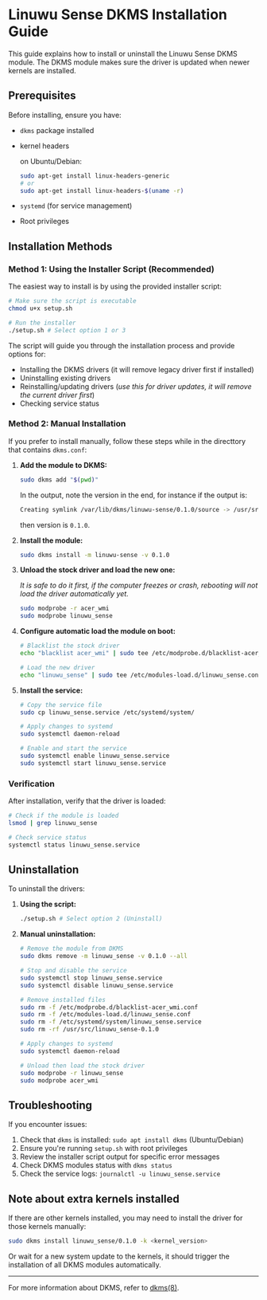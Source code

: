# Linuwu Sense DKMS Installation Guide

This guide explains how to install or uninstall the Linuwu Sense DKMS module. The DKMS module makes sure the driver is updated when newer kernels are installed.

## Prerequisites

Before installing, ensure you have:
- `dkms` package installed
- kernel headers 

  on Ubuntu/Debian:
  ```bash
  sudo apt-get install linux-headers-generic
  # or
  sudo apt-get install linux-headers-$(uname -r)
  ```
- `systemd` (for service management)
- Root privileges

## Installation Methods

### Method 1: Using the Installer Script (Recommended)

The easiest way to install is by using the provided installer script:

```bash
# Make sure the script is executable
chmod u+x setup.sh

# Run the installer
./setup.sh # Select option 1 or 3
```

The script will guide you through the installation process and provide options for:
- Installing the DKMS drivers (it will remove legacy driver first if installed)
- Uninstalling existing drivers
- Reinstalling/updating drivers (_use this for driver updates, it will remove the current driver first_)
- Checking service status

### Method 2: Manual Installation

If you prefer to install manually, follow these steps while in the directtory that contains `dkms.conf`:

1. **Add the module to DKMS:**
   ```bash
   sudo dkms add "$(pwd)" 
   ```
   In the output, note the version in the end, for instance if the output is:
   ```bash
   Creating symlink /var/lib/dkms/linuwu-sense/0.1.0/source -> /usr/src/linuwu-sense-0.1.0
   ```
   then version is `0.1.0`.

2. **Install the module:**
   ```bash
   sudo dkms install -m linuwu-sense -v 0.1.0
   ```

3. **Unload the stock driver and load the new one:**

   _It is safe to do it first, if the computer freezes or crash, rebooting will not load the driver automatically yet._
   ```bash
   sudo modprobe -r acer_wmi
   sudo modprobe linuwu_sense
   ```

4. **Configure automatic load the module on boot:**
   ```bash
   # Blacklist the stock driver
   echo "blacklist acer_wmi" | sudo tee /etc/modprobe.d/blacklist-acer_wmi.conf
   
   # Load the new driver
   echo "linuwu_sense" | sudo tee /etc/modules-load.d/linuwu_sense.conf
   ```

5. **Install the service:**
   ```bash
   # Copy the service file
   sudo cp linuwu_sense.service /etc/systemd/system/

   # Apply changes to systemd
   sudo systemctl daemon-reload

   # Enable and start the service
   sudo systemctl enable linuwu_sense.service
   sudo systemctl start linuwu_sense.service
   ```

### Verification

After installation, verify that the driver is loaded:

```bash
# Check if the module is loaded
lsmod | grep linuwu_sense

# Check service status
systemctl status linuwu_sense.service
```

## Uninstallation

To uninstall the drivers:

1. **Using the script:**
   ```bash
   ./setup.sh # Select option 2 (Uninstall)
   ```

2. **Manual uninstallation:**
   ```bash
   # Remove the module from DKMS
   sudo dkms remove -m linuwu_sense -v 0.1.0 --all
   
   # Stop and disable the service
   sudo systemctl stop linuwu_sense.service
   sudo systemctl disable linuwu_sense.service

   # Remove installed files
   sudo rm -f /etc/modprobe.d/blacklist-acer_wmi.conf
   sudo rm -f /etc/modules-load.d/linuwu_sense.conf
   sudo rm -f /etc/systemd/system/linuwu_sense.service
   sudo rm -rf /usr/src/linuwu_sense-0.1.0

   # Apply changes to systemd
   sudo systemctl daemon-reload
   
   # Unload then load the stock driver
   sudo modprobe -r linuwu_sense
   sudo modprobe acer_wmi
   ```

## Troubleshooting

If you encounter issues:
1. Check that `dkms` is installed: `sudo apt install dkms` (Ubuntu/Debian)
2. Ensure you're running `setup.sh` with root privileges
3. Review the installer script output for specific error messages
4. Check DKMS modules status with `dkms status`
5. Check the service logs: `journalctl -u linuwu_sense.service`

## Note about extra kernels installed

If there are other kernels installed, you may need to install the driver for those kernels manually:
```bash
sudo dkms install linuwu_sense/0.1.0 -k <kernel_version>
```
Or wait for a new system update to the kernels, it should trigger the installation of all DKMS modules automatically.

***
For more information about DKMS, refer to [dkms(8)](https://linux.die.net/man/8/dkms).